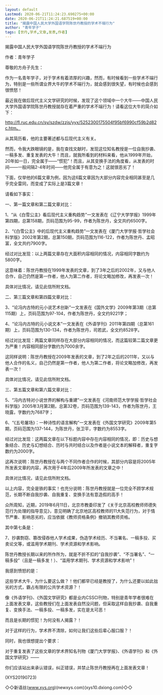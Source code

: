 ```yaml
---
layout: default
Lastmod: 2020-06-21T11:24:23.690275+00:00
date: 2020-06-21T11:24:21.687519+00:00
title: "揭露中国人民大学外国语学院陈世丹教授的学术不端行为"
author: "青年学子"
tags: [世丹,学术,文章,发表,作者]
---
```


揭露中国人民大学外国语学院陈世丹教授的学术不端行为

作者：青年学子

尊敬的方舟子先生：

作为一名青年学子，对于学术有着浓厚的兴趣，然而，有时候看到一些学术不端行为，特别是一些所谓业界大牛的学术不端行为，就会感到很失望，有时候也会感到很愤怒！

最近我在做后现代主义文学研究的时候，发现了这个领域中一个大牛——中国人民大学外国语学院陈世丹教授就存在着严重的学术不端行为！请看这位大牛的简介如下：

http://fl.ruc.edu.cn/sy/szdw/zzjs/yyx/5252300175504f95bf6990cf59b2d82c.htm。

从其简历看，他的主要著述都与后现代主义有关。

然而，令我大跌眼镜的是，我在查找文献时，发现这位知名教授是一位自我抄袭、一稿多发、重复发表的大牛！而且，就我所看到的材料来看，他从1999年开始，20年如一日，完全属于——“惯犯”！而且，从其变换手法的角度看，从发表的时间——一般间隔2-4年时间——他完全属于有意为之！这就很恶劣了！

下面，仅举他的6篇文章为例，因为这6篇文章因为大部分内容完全相同甚至是几乎完全雷同，而变成了实际上是3篇文章！

请看如下事实：

一、第一篇文章和第二篇文章对比：

1、“从《白雪公主》看后现代主义重构趋势”一文发表在《辽宁大学学报》1999年第四期，总第158期，页码范围为95-99，作者为陈世丹，全文共约6500字。

2、“《白雪公主》中的后现代主义重构趋势”一文发表在《厦门大学学报·哲学社会科学版》2002年第2期，总第150期，页码范围为116-122，作者为陈世丹、孟昭富，全文共约7900字。

经过对比发现：以上两篇文章存在大面积内容相同的情况，内容相同字数约为5800字。

这意味着：陈世丹教授在1999年发表的文章，到了3年之后的2002年，又与他人合作，自己仍然是第一作者，他人为第二作者，将论文略加修改，再发表一次！

具体对比情况，请见此信所附文档。

二、第三篇文章和第四篇文章对比：

3、“论冯内古特的元小说艺术创新”一文发表在《国外文学》2009年第3期（总第115期）上，页码范围为97-104，作者为陈世丹，全文约9221字；

4、“论冯内古特的元小说文本”一文发表在《外语学刊》2011年第四期（总第161期）上，页码范围为130-134，作者为陈世丹，司若武，全文约8528字。

经过对比发现：两篇文章同样存在大部分内容相同的情况，而这篇较第二篇文章更为严重！内容相同部分字数约为7000余字。

这同样说明：陈世丹教授在2009年发表的文章，到了2年之后的2011年，又以与他人合作的名义，自己仍然是第一作者，他人为第二作者，将论文略加修改，再发表一次！

具体对比情况，请见此信所附文档。

三、第五篇文章和第六篇文章对比：

5、“冯内古特对小说世界的解构与重建”一文发表在《河南师范大学学报·哲学社会科学版》2005年3月第2期，总第32卷，页码范围为139-143，作者为陈世丹，王晓露，字数约为7687字；

6、“《五号屠场》：一种诗性的语言解构”一文发表在《外国文学研究》2009年第5期，页码范围为137-144，为陈世丹，张卫平，字数约为8553字。

经过对比发现：这两篇文章在以下标题内容中存在内容相同的情况，即：历史与想象结合、历史与幻想结合、历时与共时结合以及作者是小说文本的解释者，重复字数约为2000字。

这再次说明：陈世丹教授在与两个不同作者合作的时候，其部分内容是将2005年所发表文章的内容，再次用于4年后2009年所发表的文章之中！

具体对比情况，请见此信所附文档。

以上内容，完全是铁的事实！也充分说明：陈世丹教授就是一位完全不顾学术规范，长期不断自我抄袭、自我重复、变换手法有意造假的高手！

众所周知，近期，2019年6月11日，北京市教委印发了《关于北京高校教师师德失范行为处理的指导意见》，意见明确了北京地区高校教师的11大失范行为，对于情节严重、影响恶劣的，应当依据《教师资格条例》撤销其教师资格。

其中第七条是：

7、抄袭剽窃、篡改侵吞他人学术成果，伪造学术经历、不当署名、一稿多投、买卖论文等，或滥用学术期刊、学术资源和学术影响。

陈世丹教授长期以来的所作所为，就是不折不扣的“自我抄袭”、“不当署名”、“一稿多投”（且是一稿多发！）、“滥用学术期刊、学术资源和学术影响”！

我感到愤怒的是：

这些学术大牛，为什么要这么做？！他们都早已经是教授了，为什么还要以如此拙劣的方式，霸占有限的公共学术资源？！

像《外语学刊》、《外国文学研究》都是业内CSSCI刊物，特别是青年学者很难在上面发表文章，这些教授们在上面发表自然没问题，但采取这样自我抄袭、自我重复、变换手法、一稿多投、一稿多发，实在是太可恶！

而且是长期的惯犯！为何没有人揭露？！

对于这样的行为，学术界不清除，如何让我们这些后辈心服口服？！

同时，我也很想提出个要求：

对于重复发表了这些文章的学术界知名刊物《厦门大学学报》、《外语学刊》和《外国文学研究》——

你们应该站出来承认错误，纠正错误，并禁止陈世丹教授再在上面发表文章！

(XYS20190723)

◇◇新语丝(www.xys.org)(newxys.com)(xys10.dxiong.com)◇◇

